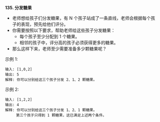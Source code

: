 **135. 分发糖果**
- 老师想给孩子们分发糖果，有 N 个孩子站成了一条直线，老师会根据每个孩子的表现，预先给他们评分。
- 你需要按照以下要求，帮助老师给这些孩子分发糖果：
    - 每个孩子至少分配到 1 个糖果。
    - 相邻的孩子中，评分高的孩子必须获得更多的糖果。
- 那么这样下来，老师至少需要准备多少颗糖果呢？

示例 1:
```
输入: [1,0,2]
输出: 5
解释: 你可以分别给这三个孩子分发 2、1、2 颗糖果。
```
示例 2:
```
输入: [1,2,2]
输出: 4
解释: 你可以分别给这三个孩子分发 1、2、1 颗糖果。
     第三个孩子只得到 1 颗糖果，这已满足上述两个条件。
```